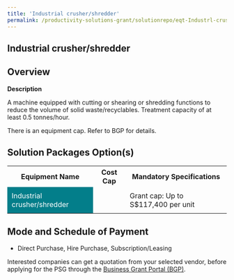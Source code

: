 ```yaml
---
title: 'Industrial crusher/shredder'
permalink: /productivity-solutions-grant/solutionrepo/eqt-Industrl-crushrshrddr-Envronmntl-Srvcs
---
```


## Industrial crusher/shredder

## Overview

**Description**

A machine equipped with cutting or shearing or shredding functions to reduce the volume of solid waste/recyclables. Treatment capacity of at least 0.5 tonnes/hour.

There is an equipment cap. Refer to BGP for details.

## Solution Packages Option(s)

<table>
<tr>
<th><b>Equipment Name</b></th>
<th><b>Cost Cap</b></th>
<th><b>Mandatory Specifications</b></th>
</tr>
<tr>
<td style='padding: 10px; background-color: #037E8A; color: #FFFFFF;'>Industrial crusher/shredder</td>
<td style='padding: 10px;'></td>
<td style='padding: 10px;'>Grant cap: Up to S$117,400 per unit</td>
</tr>
</table>

## Mode and Schedule of Payment

 - Direct Purchase, Hire Purchase, Subscription/Leasing

Interested companies can get a quotation from your selected vendor, before applying for the PSG through the <a href='https://www.businessgrants.gov.sg/' target='_blank' rel='noopener'>Business Grant Portal (BGP)</a>.

<script src="/jquery/resize-tables.js"></script>
